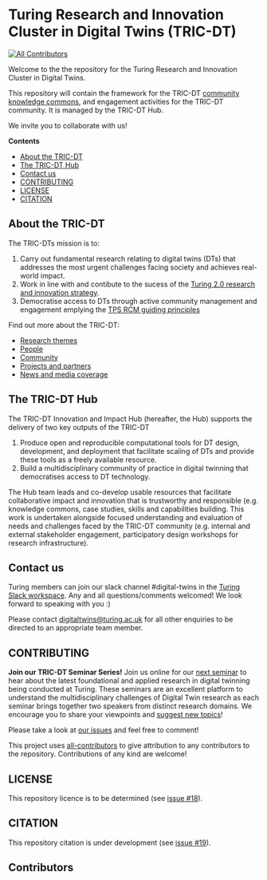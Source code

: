 # Turing Research and Innovation Cluster in Digital Twins (TRIC-DT)

[![All Contributors](https://img.shields.io/github/all-contributors/alan-turing-institute/tric-dt?color=ee8449&style=flat-square)](#contributors)

Welcome to the the repository for the Turing Research and Innovation Cluster in Digital Twins.

<!-- ![An illustration of a digital twin for a city.](./assets/images/digital-twin.jpg) -->

This repository will contain the framework for the TRIC-DT [community knowledge commons](https://github.com/alan-turing-institute/tric-dt/issues/6), and engagement activities for the TRIC-DT community. It is managed by the TRIC-DT Hub.

We invite you to collaborate with us!

**Contents**
- [About the TRIC-DT](#about-the-tric-dt)
- [The TRIC-DT Hub](#the-tric-dt-hub)
- [Contact us](#contact-us)
- [CONTRIBUTING](#contributing)
- [LICENSE](#license)
- [CITATION](#citation)

## About the TRIC-DT

The TRIC-DTs mission is to:
1. Carry out fundamental research relating to digital twins (DTs) that addresses the most urgent challenges facing society and achieves real-world impact.
2. Work in line with and contibute to the sucess of the [Turing 2.0 research and innovation strategy](https://www.turing.ac.uk/about-us/our-strategy). 
3. Democratise access to DTs through active community management and engagement emplying the [TPS RCM guiding principles](https://github.com/alan-turing-institute/open-research-community-management#rcm-teams-guiding-principles)

Find out more about the TRIC-DT:
- [Research themes](https://www.turing.ac.uk/research/research-projects/tric-dt/research-themes)
- [People](https://www.turing.ac.uk/research/research-projects/tric-dt/people)
- [Community](https://www.turing.ac.uk/research/research-projects/tric-dt/community)
- [Projects and partners](https://www.turing.ac.uk/research/research-projects/tric-dt/projects-and-partners)
- [News and media coverage](https://www.turing.ac.uk/research/research-projects/tric-dt/news-and-media)

## The TRIC-DT Hub

The TRIC-DT Innovation and Impact Hub (hereafter, the Hub) supports the delivery of two key outputs of the TRIC-DT

1. Produce open and reproducible computational tools for DT design, development, and deployment that facilitate scaling of DTs and provide these tools as a freely available resource.
2. Build a multidisciplinary community of practice in digital twinning that democratises access to DT technology.

The Hub team leads and co-develop usable resources that facilitate collaborative impact and innovation that is trustworthy and responsible (e.g. knowledge commons, case studies, skills and capabilities building.
This work is undertaken alongside focused understanding and evaluation of needs and challenges faced by the TRIC-DT community (e.g. internal and external stakeholder engagement, participatory design workshops for research infrastructure).

## Contact us

Turing members can join our slack channel #digital-twins in the [Turing Slack workspace](https://mathison.turing.ac.uk/page/2166?SearchId=327870). Any and all questions/comments welcomed! We look forward to speaking with you :)

Please contact digitaltwins@turing.ac.uk for all other enquiries to be directed to an appropriate team member.

## CONTRIBUTING

**Join our TRIC-DT Seminar Series!** 
Join us online for our [next seminar](https://github.com/alan-turing-institute/tric-dt/tree/main/Seminars#attend-a-seminar) to hear about the latest foundational and applied research in digital twinning being conducted at Turing. These seminars are an excellent platform to understand the multidisciplinary challenges of Digital Twin research as each seminar brings together two speakers from distinct research domains. We encourage you to share your viewpoints and [suggest new topics](https://github.com/alan-turing-institute/tric-dt/issues/new?assignees=&labels=0%2F+idea&projects=&template=topic-suggestion-for-tric-dt-event.md&title=%5BTopic%5D)!

Please take a look at [our issues](https://github.com/alan-turing-institute/tric-dt/issues) and feel free to comment! 

This project uses [all-contributors](https://github.com/all-contributors/all-contributors) to give attribution to any contributors to the repository. Contributions of any kind are welcome!

## LICENSE

This repository licence is to be determined (see [issue #18](https://github.com/alan-turing-institute/tric-dt/issues/18)).

## CITATION

This repository citation is under development (see [issue #19](https://github.com/alan-turing-institute/tric-dt/issues/19)).

## Contributors

<!-- ALL-CONTRIBUTORS-LIST:START - Do not remove or modify this section -->
<!-- prettier-ignore-start -->
<!-- markdownlint-disable -->

<!-- markdownlint-restore -->
<!-- prettier-ignore-end -->

<!-- ALL-CONTRIBUTORS-LIST:END -->
